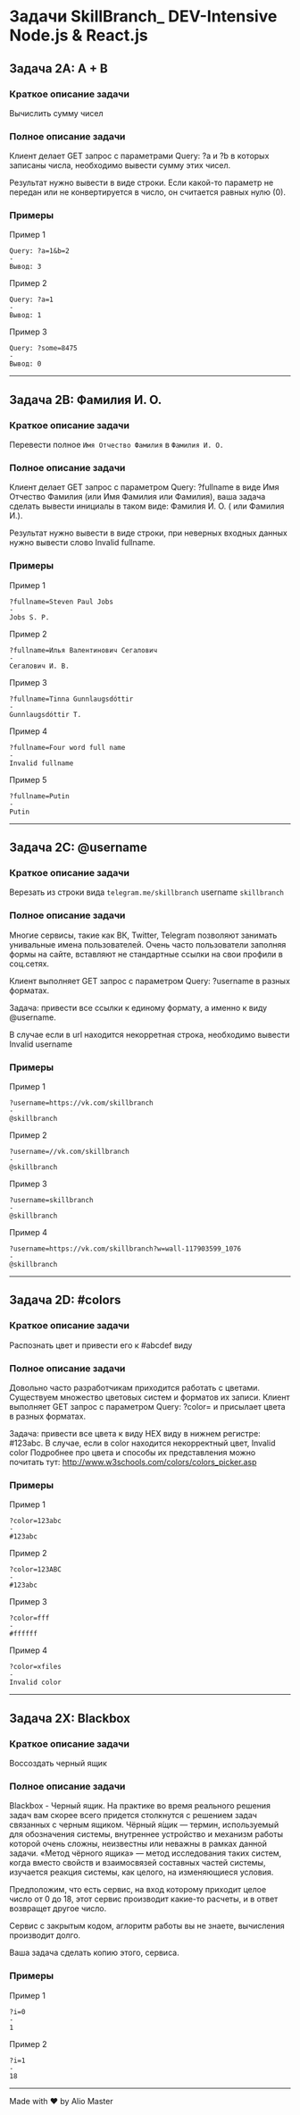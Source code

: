 # Задачи SkillBranch_ DEV-Intensive Node.js & React.js

## Задача 2A: A + B

### Краткое описание задачи

Вычислить сумму чисел

### Полное описание задачи
Клиент делает GET запрос с параметрами Query: ?a и ?b в которых записаны числа, необходимо вывести сумму этих чисел.

Результат нужно вывести в виде строки. Если какой-то параметр не передан или не конвертируется в число, он считается равных нулю (0).

### Примеры

Пример 1
```
Query: ?a=1&b=2
-
Вывод: 3
```
Пример 2
```
Query: ?a=1
-
Вывод: 1
```
Пример 3
```
Query: ?some=8475
-
Вывод: 0
```

---
## Задача 2B: Фамилия И. О.

### Краткое описание задачи

Перевести полное `Имя Отчество Фамилия` в `Фамилия И. О.`

### Полное описание задачи
Клиент делает GET запрос с параметром Query: ?fullname в виде Имя Отчество Фамилия (или Имя Фамилия или Фамилия), ваша задача сделать вывести инициалы в таком виде: Фамилия И. О. ( или Фамилия И.).

Результат нужно вывести в виде строки, при неверных входных данных нужно вывести слово Invalid fullname.

### Примеры

Пример 1
```
?fullname=Steven Paul Jobs
-
Jobs S. P.
```
Пример 2
```
?fullname=Илья Валентинович Сегалович
-
Сегалович И. В.
```
Пример 3
```
?fullname=Tinna Gunnlaugsdóttir
-
Gunnlaugsdóttir T.
```
Пример 4
```
?fullname=Four word full name
-
Invalid fullname
```
Пример 5
```
?fullname=Putin
-
Putin
```
---
## Задача 2C: @username

### Краткое описание задачи

Верезать из строки вида `telegram.me/skillbranch` username `skillbranch`

### Полное описание задачи
Многие сервисы, такие как ВК, Twitter, Telegram позволяют занимать унивальные имена пользователей. Очень часто пользователи заполняя формы на сайте, вставляют не стандартные ссылки на свои профили в соц.сетях.

Клиент выполняет GET запрос с параметром Query: ?username в разных форматах.

Задача: привести все ссылки к единому формату, а именно к виду @username.

В случае если в url находится некорретная строка, необходимо вывести Invalid username

### Примеры

Пример 1
```
?username=https://vk.com/skillbranch
-
@skillbranch
```
Пример 2
```
?username=//vk.com/skillbranch
-
@skillbranch
```
Пример 3
```
?username=skillbranch
-
@skillbranch
```
Пример 4
```
?username=https://vk.com/skillbranch?w=wall-117903599_1076
-
@skillbranch
```
---
## Задача 2D: #colors

### Краткое описание задачи
Распознать цвет и привести его к #abcdef виду

### Полное описание задачи
Довольно часто разработчикам приходится работать с цветами. Существуем множество цветовых систем и форматов их записи.
Клиент выполняет GET запрос с параметром Query: ?color= и присылает цвета в разных форматах.

Задача: привести все цвета к виду HEX виду в нижнем регистре: #123abc.
В случае, если в color находится некорректный цвет, Invalid color
Подробнее про цвета и способы их представления можно почитать тут: http://www.w3schools.com/colors/colors_picker.asp

### Примеры
Пример 1
```
?color=123abc
-
#123abc
```
Пример 2
```
?color=123ABC
-
#123abc
```
Пример 3
```
?color=fff
-
#ffffff
```
Пример 4
```
?color=xfiles
-
Invalid color
```
---
## Задача 2X: Blackbox

### Краткое описание задачи
Воссоздать черный ящик

### Полное описание задачи
Blackbox - Черный ящик. На практике во время реального решения задач вам скорее всего придется столкнутся с решением задач связанных с черным ящиком.
Чёрный я́щик — термин, используемый для обозначения системы, внутреннее устройство и механизм работы которой очень сложны, неизвестны или неважны в рамках данной задачи.
«Метод чёрного ящика» — метод исследования таких систем, когда вместо свойств и взаимосвязей составных частей системы, изучается реакция системы, как целого, на изменяющиеся условия.

Предположим, что есть сервис, на вход которому приходит целое число от 0 до 18, этот сервис производит какие-то расчеты, и в ответ возвращет другое число.

Сервис с закрытым кодом, аглоритм работы вы не знаете, вычисления производит долго.

Ваша задача сделать копию этого, сервиса.

### Примеры
Пример 1
```
?i=0
-
1
```
Пример 2
```
?i=1
-
18
```
---
Made with ♥ by Alio Master
